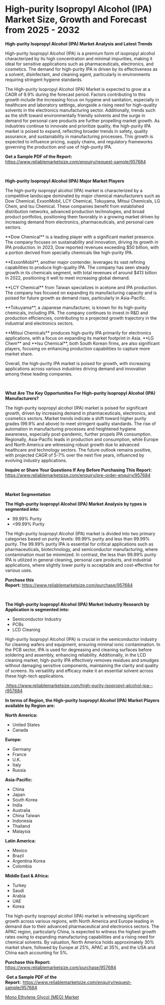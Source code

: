 <p><h1>High-purity Isopropyl Alcohol (IPA) Market Size, Growth and Forecast from 2025 - 2032</h1></p><p><strong>High-purity Isopropyl Alcohol (IPA) Market Analysis and Latest Trends</strong></p>
<p><p>High-purity Isopropyl Alcohol (IPA) is a premium form of isopropyl alcohol characterized by its high concentration and minimal impurities, making it ideal for sensitive applications such as pharmaceuticals, electronics, and cosmetics. The demand for high-purity IPA is driven by its effectiveness as a solvent, disinfectant, and cleaning agent, particularly in environments requiring stringent hygiene standards.</p><p>The High-purity Isopropyl Alcohol (IPA) Market is expected to grow at a CAGR of 9.9% during the forecast period. Factors contributing to this growth include the increasing focus on hygiene and sanitation, especially in healthcare and laboratory settings, alongside a rising need for high-quality solvents in the electronics manufacturing sector. Additionally, trends such as the shift toward environmentally friendly solvents and the surge in demand for personal care products are further propelling market growth. As industries continue to innovate and prioritize quality, the high-purity IPA market is poised to expand, reflecting broader trends in safety, quality assurance, and sustainability in manufacturing processes. This growth is expected to influence pricing, supply chains, and regulatory frameworks governing the production and use of high-purity IPA.</p></p>
<p><strong>Get a Sample PDF of the Report:&nbsp;</strong> <a href="https://www.reliablemarketsize.com/enquiry/request-sample/957684?utm_campaign=3564&utm_medium=2&utm_source=Github&utm_content=ia&utm_term=21032025&utm_id=high-purity-isopropyl-alcohol-ipa">https://www.reliablemarketsize.com/enquiry/request-sample/957684</a></p>
<p>&nbsp;</p>
<p><strong>High-purity Isopropyl Alcohol (IPA) Major Market Players</strong></p>
<p><p>The high-purity isopropyl alcohol (IPA) market is characterized by a competitive landscape dominated by major chemical manufacturers such as Dow Chemical, ExxonMobil, LCY Chemical, Tokuyama, Mitsui Chemicals, LG Chem, and Isu Chemical. These companies benefit from established distribution networks, advanced production technologies, and broad product portfolios, positioning them favorably in a growing market driven by increasing demand from electronics, pharmaceuticals, and personal care sectors.</p><p>**Dow Chemical** is a leading player with a significant market presence. The company focuses on sustainability and innovation, driving its growth in IPA production. In 2023, Dow reported revenues exceeding $50 billion, with a portion derived from specialty chemicals like high-purity IPA.</p><p>**ExxonMobil**, another major contender, leverages its vast refining capabilities to produce high-quality IPA. The company has seen steady growth in its chemicals segment, with total revenues of around $413 billion in 2022, positioning it well to meet increasing global demand.</p><p>**LCY Chemical** from Taiwan specializes in acetone and IPA production. The company has focused on expanding its manufacturing capacity and is poised for future growth as demand rises, particularly in Asia-Pacific.</p><p>**Tokuyama**, a Japanese manufacturer, is known for its high-purity chemicals, including IPA. The company continues to invest in R&D and production efficiencies, contributing to a projected growth trajectory in the industrial and electronics sectors.</p><p>**Mitsui Chemicals** produces high-purity IPA primarily for electronics applications, with a focus on expanding its market footprint in Asia. **LG Chem** and **Isu Chemical**, both South Korean firms, are also significant players, focusing on enhancing production capabilities to capture more market share.</p><p>Overall, the high-purity IPA market is poised for growth, with increasing applications across various industries driving demand and innovation among these leading companies.</p></p>
<p>&nbsp;</p>
<p><strong>What Are The Key Opportunities For High-purity Isopropyl Alcohol (IPA) Manufacturers?</strong></p>
<p><p>The high-purity isopropyl alcohol (IPA) market is poised for significant growth, driven by increasing demand in pharmaceuticals, electronics, and cosmetics sectors. Market trends indicate a shift toward higher purity grades (99.9% and above) to meet stringent quality standards. The rise of automation in manufacturing processes and heightened hygiene awareness, especially post-pandemic, further propels IPA consumption. Regionally, Asia-Pacific leads in production and consumption, while Europe and North America are witnessing robust growth due to advanced healthcare and technology sectors. The future outlook remains positive, with projected CAGR of 5-7% over the next five years, influenced by evolving industry applications.</p></p>
<p><strong>Inquire or Share Your Questions If Any Before Purchasing This Report:</strong> <a href="https://www.reliablemarketsize.com/enquiry/pre-order-enquiry/957684?utm_campaign=3564&utm_medium=2&utm_source=Github&utm_content=ia&utm_term=21032025&utm_id=high-purity-isopropyl-alcohol-ipa">https://www.reliablemarketsize.com/enquiry/pre-order-enquiry/957684</a></p>
<p>&nbsp;</p>
<p><strong>Market Segmentation</strong></p>
<p><strong>The High-purity Isopropyl Alcohol (IPA) Market Analysis by types is segmented into:</strong></p>
<p><ul><li>99.99% Purity</li><li><99.99% Purity</li></ul></p>
<p><p>The High-purity Isopropyl Alcohol (IPA) market is divided into two primary categories based on purity levels: 99.99% purity and less than 99.99% purity. The 99.99% purity IPA is essential for critical applications such as pharmaceuticals, biotechnology, and semiconductor manufacturing, where contamination must be minimized. In contrast, the less than 99.99% purity IPA is utilized in general cleaning, personal care products, and industrial applications, where slightly lower purity is acceptable and cost-effective for various uses.</p></p>
<p><strong>Purchase this Report:&nbsp;</strong><a href="https://www.reliablemarketsize.com/purchase/957684?utm_campaign=3564&utm_medium=2&utm_source=Github&utm_content=ia&utm_term=21032025&utm_id=high-purity-isopropyl-alcohol-ipa">https://www.reliablemarketsize.com/purchase/957684</a></p>
<p>&nbsp;</p>
<p><strong>The High-purity Isopropyl Alcohol (IPA) Market Industry Research by Application is segmented into:</strong></p>
<p><ul><li>Semiconductor Industry</li><li>PCBs</li><li>LCD Cleaning</li></ul></p>
<p><p>High-purity Isopropyl Alcohol (IPA) is crucial in the semiconductor industry for cleaning wafers and equipment, ensuring minimal ionic contamination. In the PCB sector, IPA is used for degreasing and cleaning surfaces before soldering and assembly, enhancing reliability. Additionally, in the LCD cleaning market, high-purity IPA effectively removes residues and smudges without damaging sensitive components, maintaining the clarity and quality of screens. Its versatility and efficacy make it an essential solvent across these high-tech applications.</p></p>
<p><a href="https://www.reliablemarketsize.com/high-purity-isopropyl-alcohol-ipa--r957684?utm_campaign=3564&utm_medium=2&utm_source=Github&utm_content=ia&utm_term=21032025&utm_id=high-purity-isopropyl-alcohol-ipa">&nbsp;https://www.reliablemarketsize.com/high-purity-isopropyl-alcohol-ipa--r957684</a></p>
<p><strong>In terms of Region, the High-purity Isopropyl Alcohol (IPA) Market Players available by Region are:</strong></p>
<p>
    <p> <strong> North America: </strong>
        <ul>
            <li>United States</li>
            <li>Canada</li>
        </ul>
        </p> 
    <p> <strong> Europe: </strong>
        <ul>
            <li>Germany</li>
            <li>France</li>
            <li>U.K.</li>
            <li>Italy</li>
            <li>Russia</li>
        </ul>
        </p> 
    <p> <strong> Asia-Pacific: </strong>
        <ul>
            <li>China</li>
            <li>Japan</li>
            <li>South Korea</li>
            <li>India</li>
            <li>Australia</li>
            <li>China Taiwan</li>
            <li>Indonesia</li>
            <li>Thailand</li>
            <li>Malaysia</li>
        </ul>
        </p> 
    <p> <strong> Latin America: </strong>
        <ul>
            <li>Mexico</li>
            <li>Brazil</li>
            <li>Argentina Korea</li>
            <li>Colombia</li>
        </ul>
        </p> 
    <p> <strong> Middle East & Africa: </strong>
        <ul>
            <li>Turkey</li>
            <li>Saudi</li>
            <li>Arabia</li>
            <li>UAE</li>
            <li>Korea</li>
        </ul>
    </p>
    </p>
<p><p>The high-purity isopropyl alcohol (IPA) market is witnessing significant growth across various regions, with North America and Europe leading in demand due to their advanced pharmaceutical and electronics sectors. The APAC region, particularly China, is expected to witness the highest growth rates owing to expanding manufacturing capabilities and a rising need for chemical solvents. By valuation, North America holds approximately 30% market share, followed by Europe at 25%, APAC at 35%, and the USA and China each accounting for 5%.</p></p>
<p><strong>Purchase this Report: </strong><a href="https://www.reliablemarketsize.com/purchase/957684?utm_campaign=3564&utm_medium=2&utm_source=Github&utm_content=ia&utm_term=21032025&utm_id=high-purity-isopropyl-alcohol-ipa">https://www.reliablemarketsize.com/purchase/957684</a></p>
<p>&nbsp;<strong>Get a Sample PDF of the Report:&nbsp;&nbsp;</strong><a href="https://www.reliablemarketsize.com/enquiry/request-sample/957684?utm_campaign=3564&utm_medium=2&utm_source=Github&utm_content=ia&utm_term=21032025&utm_id=high-purity-isopropyl-alcohol-ipa">https://www.reliablemarketsize.com/enquiry/request-sample/957684</a></p>
<p><strong></strong></p>
<p><p><a href="https://github.com/groszsaoudrd/Market-Research-Report-List-1/blob/main/mono-ethylene-glycol-meg-market.md?utm_campaign=3564&utm_medium=2&utm_source=Github&utm_content=ia&utm_term=21032025&utm_id=high-purity-isopropyl-alcohol-ipa">Mono Ethylene Glycol (MEG) Market</a></p></p>